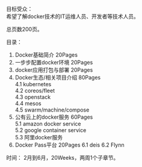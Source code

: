 目标受众：  
希望了解docker技术的IT运维人员、开发者等技术人员。     

总页数200页。

目录：  
1. Docker基础简介   20Pages  
2. 一步步配置docker环境   20Pages  
3. docker应用打包与部署   20Pages  
4. Docker生态/相关项目介绍  80Pages  
  4.1 kubernetes  
  4.2 coreos/fleet  
  4.3 openstack  
  4.4 mesos    
  4.5 swarm/machine/compose  
5. 公有云上的docker服务    60Pages   
  5.1 amazon docker service  
  5.2 google container service  
  5.3 阿里docker服务  
6. Docker Pass平台         20Pages
  6.1 deis
  6.2 Flynn

时间：
2月到6月，20Weeks，两周1个子章节。  



